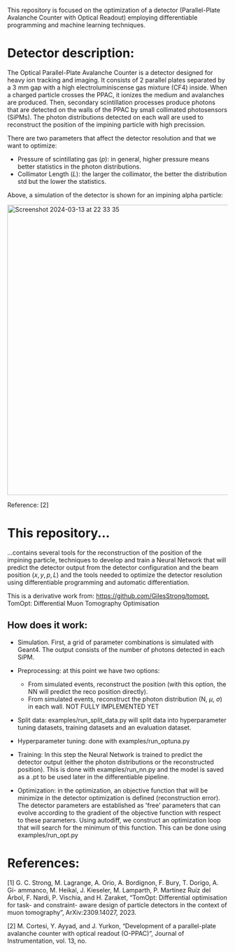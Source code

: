 
This repository is focused on the optimization of a detector (Parallel-Plate Avalanche Counter with Optical Readout) employing differentiable programming and machine learning techniques.

# Detector description:


The Optical Parallel-Plate Avalanche Counter is a detector designed for heavy ion tracking and imaging. It consists of 2 parallel plates separated by a 3 mm gap with a high electroluminiscense gas mixture (CF4) inside. When a charged particle crosses the PPAC, it ionizes the medium and avalanches are produced. Then, secondary scintillation processes produce photons that are detected on the walls of the PPAC by small collimated photosensors (SiPMs). The photon distributions detected on each wall are used to reconstruct the position of the impining particle with high precission.

There are two parameters that affect the detector resolution and that we want to optimize:
 - Pressure of scintillating gas ($p$): in general, higher pressure means better statistics in the photon distributions.
 - Collimator Length ($L$): the larger the collimator, the better the distribution std but the lower the statistics. 


Above, a simulation of the detector is shown for an impining alpha particle:

<img width="664" alt="Screenshot 2024-03-13 at 22 33 35" src="https://github.com/user-attachments/assets/a1d7cf35-dce6-4148-a2ab-1ec5cf47d799">

Reference: [2]




# This repository...


...contains several tools for the reconstruction of the position of the impining particle, techniques to develop and train a Neural Network that will predict the detector output from the detector configuration and the beam position ($x, y, p, L$) and the tools needed to optimize the detector resolution using differentiable programming and automatic differentiation.

This is a derivative work from: https://github.com/GilesStrong/tomopt, TomOpt: Differential Muon Tomography Optimisation


## How does it work:

 -   Simulation. First, a grid of parameter combinations is simulated with Geant4. The output consists of the number of photons detected  in each SiPM.
  
 -   Preprocessing: at this point we have two options:
   
     - From simulated events, reconstruct the position (with this option, the NN will predict the reco position directly).
     - From simulated events, reconstruct the photon distribution (N, $\mu$, $\sigma$) in each wall. NOT FULLY IMPLEMENTED YET
   
 -   Split data: examples/run_split_data.py will split data into hyperparameter tuning datasets, training datasets and an evaluation dataset.
  
 -   Hyperparameter tuning: done with examples/run_optuna.py
    
 -   Training: In this step the Neural Network is trained to predict the detector output (either the photon distributions or the reconstructed position). This is done with examples/run_nn.py and the model is saved as a .pt to be used later in the differentiable pipeline.
    
 -   Optimization: in the optimization, an objective function that will be minimize in the detector optimization is defined (reconstruction error). The detector parameters are established as 'free' parameters that can evolve according to the gradient of the objective function with respect to these parameters. Using autodiff, we construct an optimization loop that will search for the minimum of this function. This can be done using examples/run_opt.py
   

# References: 

[1] G. C. Strong, M. Lagrange, A. Orio, A. Bordignon, F. Bury, T. Dorigo, A. Gi-
ammanco, M. Heikal, J. Kieseler, M. Lamparth, P. Martínez Ruíz del Árbol, F.
Nardi, P. Vischia, and H. Zaraket, “TomOpt: Differential optimisation for task- and
constraint- aware design of particle detectors in the context of muon tomography”,
ArXiv:2309.14027, 2023.

[2] M. Cortesi, Y. Ayyad, and J. Yurkon, “Development of a parallel-plate avalanche
counter with optical readout (O-PPAC)”, Journal of Instrumentation, vol. 13, no.
